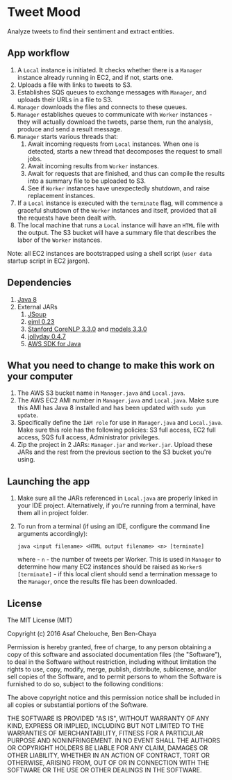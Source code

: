 # Tweet Mood

Analyze tweets to find their sentiment and extract entities.


## App workflow

1. A `Local` instance is initiated. It checks whether there is a `Manager` instance already running in EC2, and if not, starts one.
2. Uploads a file with links to tweets to S3.
3. Establishes SQS queues to exchange messages with `Manager`, and uploads their URLs in a file to S3.
4. `Manager` downloads the files and connects to these queues.
5. `Manager` establishes queues to communicate with `Worker` instances - they will actually download the tweets, parse them, run the analysis, produce and send a result message.
6. `Manager` starts various threads that:
    1. Await incoming requests from `Local` instances. When one is detected, starts a new thread that decomposes the request to small jobs.
    2. Await incoming results from `Worker` instances.
    3. Await for requests that are finished, and thus can compile the results into a summary file to be uploaded to S3.
    4. See if `Worker` instances have unexpectedly shutdown, and raise replacement instances.
7. If a `Local` instance is executed with the `terminate` flag, will commence a graceful shutdown of the `Worker` instances and itself, provided that all the requests have been dealt with.
8. The local machine that runs a `Local` instance will have an `HTML` file with the output. The S3 bucket will have a summary file that describes the labor of the `Worker` instances.

Note: all EC2 instances are bootstrapped using a shell script (`user data` startup script in EC2 jargon).

## Dependencies

1. [Java 8](http://www.oracle.com/technetwork/java/javase/downloads/jdk8-downloads-2133151.html)
2. External JARs
    1. [JSoup](https://jsoup.org/)
    2. [ejml 0.23](http://repo1.maven.org/maven2/com/googlecode/efficient-java-matrix-library/ejml/0.23/ejml-0.23.jar)
    3. [Stanford CoreNLP 3.3.0](http://repo1.maven.org/maven2/edu/stanford/nlp/stanford-corenlp/3.3.0/stanford-corenlp-3.3.0.jar) and [models 3.3.0](http://repo1.maven.org/maven2/edu/stanford/nlp/stanford-corenlp/3.3.0/stanford-corenlp-3.3.0-models.jar)
    4. [jollyday 0.4.7](http://jollyday.sourceforge.net/)
    5. [AWS SDK for Java](https://aws.amazon.com/sdk-for-java/)

## What you need to change to make this work on your computer

1. The AWS S3 bucket name in `Manager.java` and `Local.java`.
2. The AWS EC2 AMI number in `Manager.java` and `Local.java`. Make sure this AMI has Java 8 installed and has been updated with `sudo yum update`.
3. Specifically define the `IAM role` for use in `Manager.java` and `Local.java`. Make sure this role has the following policies: S3 full access, EC2 full access, SQS full access, Administrator privileges.
3. Zip the project in 2 JARs: `Manager.jar` and `Worker.jar`. Upload these JARs and the rest from the previous section to the S3 bucket you're using.


## Launching the app
1. Make sure all the JARs referenced in `Local.java` are properly linked in your IDE project. Alternatively, if you're running from a terminal, have them all in project folder.
2. To run from a terminal (if using an IDE, configure the command line arguments accordingly):

    `java <input filename> <HTML output filename> <n> [terminate]`
    
    where - 
        `n` - the number of tweets per Worker. This is used in `Manager` to determine how many EC2 instances should be raised as `Worker`s
        `[terminate]` - if this local client should send a termination message to the `Manager`, once the results file has been downloaded.


## License

The MIT License (MIT)

Copyright (c) 2016 Asaf Chelouche, Ben Ben-Chaya

Permission is hereby granted, free of charge, to any person obtaining a copy
of this software and associated documentation files (the "Software"), to deal
in the Software without restriction, including without limitation the rights
to use, copy, modify, merge, publish, distribute, sublicense, and/or sell
copies of the Software, and to permit persons to whom the Software is
furnished to do so, subject to the following conditions:

The above copyright notice and this permission notice shall be included in all
copies or substantial portions of the Software.

THE SOFTWARE IS PROVIDED "AS IS", WITHOUT WARRANTY OF ANY KIND, EXPRESS OR
IMPLIED, INCLUDING BUT NOT LIMITED TO THE WARRANTIES OF MERCHANTABILITY,
FITNESS FOR A PARTICULAR PURPOSE AND NONINFRINGEMENT. IN NO EVENT SHALL THE
AUTHORS OR COPYRIGHT HOLDERS BE LIABLE FOR ANY CLAIM, DAMAGES OR OTHER
LIABILITY, WHETHER IN AN ACTION OF CONTRACT, TORT OR OTHERWISE, ARISING FROM,
OUT OF OR IN CONNECTION WITH THE SOFTWARE OR THE USE OR OTHER DEALINGS IN THE
SOFTWARE.

